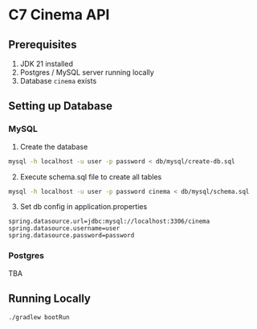 # C7 Cinema API

## Prerequisites
1. JDK 21 installed
2. Postgres / MySQL server running locally
3. Database `cinema` exists

## Setting up Database
### MySQL
1. Create the database
```bash
mysql -h localhost -u user -p password < db/mysql/create-db.sql
```
2. Execute schema.sql file to create all tables
```bash
mysql -h localhost -u user -p password cinema < db/mysql/schema.sql
```
3. Set db config in application.properties
```properties
spring.datasource.url=jdbc:mysql://localhost:3306/cinema
spring.datasource.username=user
spring.datasource.password=password
```

### Postgres
TBA

## Running Locally
```bash
./gradlew bootRun
```
